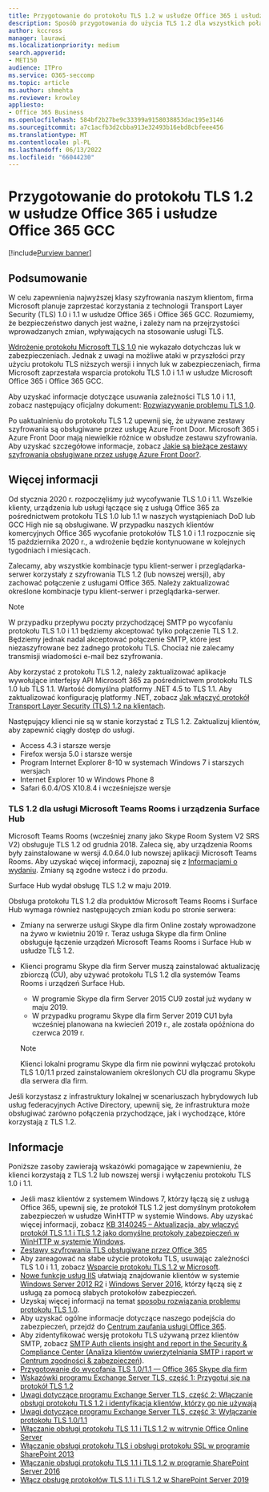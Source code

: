 ```yaml
---
title: Przygotowanie do protokołu TLS 1.2 w usłudze Office 365 i usłudze Office 365 GCC
description: Sposób przygotowania do użycia TLS 1.2 dla wszystkich połączeń typu klient-serwer i przeglądarka-serwer w usłudze Office 365 i Office 365 GCC po wyłączeniu protokołu TLS 1.0 i 1.1.
author: kccross
manager: laurawi
ms.localizationpriority: medium
search.appverid:
- MET150
audience: ITPro
ms.service: O365-seccomp
ms.topic: article
ms.author: shmehta
ms.reviewer: krowley
appliesto:
- Office 365 Business
ms.openlocfilehash: 584bf2b27be9c33399a9158038853dac195e3146
ms.sourcegitcommit: a7c1acfb3d2cbba913e32493b16ebd8cbfeee456
ms.translationtype: MT
ms.contentlocale: pl-PL
ms.lasthandoff: 06/13/2022
ms.locfileid: "66044230"
---
```

# <a name="preparing-for-tls-12-in-office-365-and-office-365-gcc"></a>Przygotowanie do protokołu TLS 1.2 w usłudze Office 365 i usłudze Office 365 GCC

[!include[Purview banner](../includes/purview-rebrand-banner.md)]

## <a name="summary"></a>Podsumowanie

W celu zapewnienia najwyższej klasy szyfrowania naszym klientom, firma Microsoft planuje zaprzestać korzystania z technologii Transport Layer Security (TLS) 1.0 i 1.1 w usłudze Office 365 i Office 365 GCC. Rozumiemy, że bezpieczeństwo danych jest ważne, i zależy nam na przejrzystości wprowadzanych zmian, wpływających na stosowanie usługi TLS.

[Wdrożenie protokołu Microsoft TLS 1.0](https://support.microsoft.com/help/3117336/schannel-implementation-of-tls-1-0-in-windows-security-status-update-n) nie wykazało dotychczas luk w zabezpieczeniach. Jednak z uwagi na możliwe ataki w przyszłości przy użyciu protokołu TLS niższych wersji i innych luk w zabezpieczeniach, firma Microsoft zaprzestała wsparcia protokołu TLS 1.0 i 1.1 w usłudze Microsoft Office 365 i Office 365 GCC.

Aby uzyskać informacje dotyczące usuwania zależności TLS 1.0 i 1.1, zobacz następujący oficjalny dokument: [Rozwiązywanie problemu TLS 1.0](https://www.microsoft.com/download/details.aspx?id=55266).

Po uaktualnieniu do protokołu TLS 1.2 upewnij się, że używane zestawy szyfrowania są obsługiwane przez usługę Azure Front Door. Microsoft 365 i Azure Front Door mają niewielkie różnice w obsłudze zestawu szyfrowania. Aby uzyskać szczegółowe informacje, zobacz [Jakie są bieżące zestawy szyfrowania obsługiwane przez usługę Azure Front Door?](/azure/frontdoor/concept-end-to-end-tls#supported-cipher-suites).

## <a name="more-information"></a>Więcej informacji

Od stycznia 2020 r. rozpoczęliśmy już wycofywanie TLS 1.0 i 1.1. Wszelkie klienty, urządzenia lub usługi łączące się z usługą Office 365 za pośrednictwem protokołu TLS 1.0 lub 1.1 w naszych wystąpieniach DoD lub GCC High nie są obsługiwane. W przypadku naszych klientów komercyjnych Office 365 wycofanie protokołów TLS 1.0 i 1.1 rozpocznie się 15 października 2020 r., a wdrożenie będzie kontynuowane w kolejnych tygodniach i miesiącach.

Zalecamy, aby wszystkie kombinacje typu klient-serwer i przeglądarka-serwer korzystały z szyfrowania TLS 1.2 (lub nowszej wersji), aby zachować połączenie z usługami Office 365. Należy zaktualizować określone kombinacje typu klient-serwer i przeglądarka-serwer.

  > [!NOTE]
  > W przypadku przepływu poczty przychodzącej SMTP po wycofaniu protokołu TLS 1.0 i 1.1 będziemy akceptować tylko połączenie TLS 1.2. Będziemy jednak nadal akceptować połączenie SMTP, które jest niezaszyfrowane bez żadnego protokołu TLS. Chociaż nie zalecamy transmisji wiadomości e-mail bez szyfrowania.

Aby korzystać z protokołu TLS 1.2, należy zaktualizować aplikacje wywołujące interfejsy API Microsoft 365 za pośrednictwem protokołu TLS 1.0 lub TLS 1.1. Wartość domyślna platformy .NET 4.5 to TLS 1.1. Aby zaktualizować konfigurację platformy .NET, zobacz [Jak włączyć protokół Transport Layer Security (TLS) 1.2 na klientach](/mem/configmgr/core/plan-design/security/enable-tls-1-2-client).

Następujący klienci nie są w stanie korzystać z TLS 1.2. Zaktualizuj klientów, aby zapewnić ciągły dostęp do usługi.

- Access 4.3 i starsze wersje
- Firefox wersja 5.0 i starsze wersje
- Program Internet Explorer 8-10 w systemach Windows 7 i starszych wersjach
- Internet Explorer 10 w Windows Phone 8
- Safari 6.0.4/OS X10.8.4 i wcześniejsze wersje

### <a name="tls-12-for-microsoft-teams-rooms-and-surface-hub"></a>TLS 1.2 dla usługi Microsoft Teams Rooms i urządzenia Surface Hub

Microsoft Teams Rooms (wcześniej znany jako Skype Room System V2 SRS V2) obsługuje TLS 1.2 od grudnia 2018. Zaleca się, aby urządzenia Rooms były zainstalowane w wersji 4.0.64.0 lub nowszej aplikacji Microsoft Teams Rooms. Aby uzyskać więcej informacji, zapoznaj się z [Informacjami o wydaniu](/microsoftteams/room-systems/srs2-release-note). Zmiany są zgodne wstecz i do przodu.

Surface Hub wydał obsługę TLS 1.2 w maju 2019.

Obsługa protokołu TLS 1.2 dla produktów Microsoft Teams Rooms i Surface Hub wymaga również następujących zmian kodu po stronie serwera:

- Zmiany na serwerze usługi Skype dla firm Online zostały wprowadzone na żywo w kwietniu 2019 r. Teraz usługa Skype dla firm Online obsługuje łączenie urządzeń Microsoft Teams Rooms i Surface Hub w usłudze TLS 1.2.
- Klienci programu Skype dla firm Server muszą zainstalować aktualizację zbiorczą (CU), aby używać protokołu TLS 1.2 dla systemów Teams Rooms i urządzeń Surface Hub.

  - W programie Skype dla firm Server 2015 CU9 został już wydany w maju 2019.
  - W przypadku programu Skype dla firm Server 2019 CU1 była wcześniej planowana na kwiecień 2019 r., ale została opóźniona do czerwca 2019 r.

  > [!NOTE]
  > Klienci lokalni programu Skype dla firm nie powinni wyłączać protokołu TLS 1.0/1.1 przed zainstalowaniem określonych CU dla programu Skype dla serwera dla firm.

Jeśli korzystasz z infrastruktury lokalnej w scenariuszach hybrydowych lub usług federacyjnych Active Directory, upewnij się, że infrastruktura może obsługiwać zarówno połączenia przychodzące, jak i wychodzące, które korzystają z TLS 1.2.

## <a name="references"></a>Informacje

Poniższe zasoby zawierają wskazówki pomagające w zapewnieniu, że klienci korzystają z TLS 1.2 lub nowszej wersji i wyłączeniu protokołu TLS 1.0 i 1.1.

- Jeśli masz klientów z systemem Windows 7, którzy łączą się z usługą Office 365, upewnij się, że protokół TLS 1.2 jest domyślnym protokołem zabezpieczeń w usłudze WinHTTP w systemie Windows. Aby uzyskać więcej informacji, zobacz [KB 3140245 – Aktualizacja, aby włączyć protokół TLS 1.1 i TLS 1.2 jako domyślne protokoły zabezpieczeń w WinHTTP w systemie Windows](https://support.microsoft.com/help/3140245/update-to-enable-tls-1-1-and-tls-1-2-as-a-default-secure-protocols-in).
- [Zestawy szyfrowania TLS obsługiwane przez Office 365](/microsoft-365/compliance/technical-reference-details-about-encryption#tls-cipher-suites-supported-by-office-365)
- Aby zareagować na słabe użycie protokołu TLS, usuwając zależności TLS 1.0 i 1.1, zobacz [Wsparcie  protokołu TLS 1.2 w Microsoft](https://cloudblogs.microsoft.com/microsoftsecure/2017/06/20/tls-1-2-support-at-microsoft/).
- [Nowe funkcje usług IIS](https://cloudblogs.microsoft.com/microsoftsecure/2017/09/07/new-iis-functionality-to-help-identify-weak-tls-usage/) ułatwiają znajdowanie klientów w systemie [Windows Server 2012 R2](https://support.microsoft.com/help/4025335/windows-8-1-windows-server-2012-r2-update-kb4025335) i [Windows Server 2016](https://support.microsoft.com/help/4025334/windows-10-update-kb4025334), którzy łączą się z usługą za pomocą słabych protokołów zabezpieczeń.
- Uzyskaj więcej informacji na temat [sposobu rozwiązania problemu protokołu TLS 1.0](https://www.microsoft.com/download/details.aspx?id=55266).
- Aby uzyskać ogólne informacje dotyczące naszego podejścia do zabezpieczeń, przejdź do [Centrum zaufania usługi Office 365](https://www.microsoft.com/trustcenter/cloudservices/office365).
- Aby zidentyfikować wersję protokołu TLS używaną przez klientów SMTP, zobacz [SMTP Auth clients insight and report in the Security & Compliance Center (Analiza klientów uwierzytelniania SMTP i raport w Centrum zgodności & zabezpieczeń](../security/office-365-security/mfi-smtp-auth-clients-report.md)).
- [Przygotowanie do wycofania TLS 1.0/1.1 — Office 365 Skype dla firm](https://techcommunity.microsoft.com/t5/Skype-for-Business-Blog/Preparing-for-TLS-1-0-1-1-Deprecation-O365-Skype-for-Business/ba-p/222247)
- [Wskazówki programu Exchange Server TLS, część 1: Przygotuj się na protokół TLS 1.2](https://techcommunity.microsoft.com/t5/exchange-team-blog/exchange-server-tls-guidance-part-1-getting-ready-for-tls-1-2/ba-p/607649)
- [Uwagi dotyczące programu Exchange Server TLS, część 2: Włączanie obsługi protokołu TLS 1.2 i identyfikacja klientów, którzy go nie używają](https://techcommunity.microsoft.com/t5/exchange-team-blog/exchange-server-tls-guidance-part-2-enabling-tls-1-2-and/ba-p/607761)
- [Uwagi dotyczące programu Exchange Server TLS, część 3: Wyłączanie protokołu TLS 1.0/1.1](https://techcommunity.microsoft.com/t5/exchange-team-blog/exchange-server-tls-guidance-part-3-turning-off-tls-1-0-1-1/ba-p/607898)
- [Włączanie obsługi protokołu TLS 1.1 i TLS 1.2 w witrynie Office Online Server](/officeonlineserver/enable-tls-1-1-and-tls-1-2-support-in-office-online-server)
- [Włączanie obsługi protokołu TLS i obsługi protokołu SSL w programie SharePoint 2013](/sharepoint/security-for-sharepoint-server/enable-tls-and-ssl-support-in-sharepoint-2013)
- [Włączanie obsługi protokołu TLS 1.1 i TLS 1.2 w programie SharePoint Server 2016](/sharepoint/security-for-sharepoint-server/enable-tls-1-1-and-tls-1-2-support-in-sharepoint-server-2016)
- [Włącz obsługę protokołów TLS 1.1 i TLS 1.2 w SharePoint Server 2019](/sharepoint/security-for-sharepoint-server/enable-tls-1-1-and-tls-1-2-support-in-sharepoint-server-2019)
